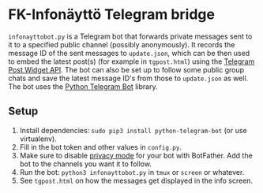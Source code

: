 # FK-Infonäyttö Telegram bridge

`infonayttobot.py` is a Telegram bot that forwards private messages sent to it to a specified public channel (possibly anonymously). It records the message ID of the sent messages to `update.json`, which can be then used to embed the latest post(s) (for example in `tgpost.html`) using the [Telegram Post Widget API](https://core.telegram.org/widgets/posts). The bot can also be set up to follow some public group chats and save the latest message ID's from those to `update.json` as well. The bot uses the [Python Telegram Bot](https://python-telegram-bot.org/) library.

## Setup

1. Install dependencies: `sudo pip3 install python-telegram-bot` (or use virtualenv).
1. Fill in the bot token and other values in `config.py`.
1. Make sure to disable [privacy mode](https://core.telegram.org/bots#privacy-mode) for your bot with BotFather. Add the bot to the channels you want it to follow.
1. Run the bot: `python3 infonayttobot.py` in `tmux` or `screen` or whatever.
1. See `tgpost.html` on how the messages get displayed in the info screen.
